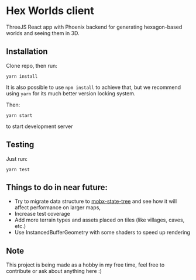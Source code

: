 # Hex Worlds client

ThreeJS React app with Phoenix backend for generating hexagon-based worlds and seeing them in 3D.

## Installation

Clone repo, then run:

`yarn install`

It is also possible to use `npm install` to achieve that,
but we recommend using `yarn` for its much better version locking system.

Then:

`yarn start`

to start development server

## Testing

Just run:

`yarn test`

## Things to do in near future:

- Try to migrate data structure to [mobx-state-tree](https://github.com/mobxjs/mobx-state-tree) and see how it will affect performance on larger maps,
- Increase test coverage
- Add more terrain types and assets placed on tiles (like villages, caves, etc.)
- Use InstancedBufferGeometry with some shaders to speed up rendering

## Note

This project is being made as a hobby in my free time, feel free to contribute or ask about anything here :)
